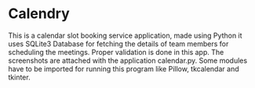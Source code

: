 # Calendry
This is a calendar slot booking service application, made using Python it uses SQLite3 Database for fetching the details of team members for scheduling the meetings. 
Proper validation is done in this app. The screenshots are attached with the application calendar.py.
Some modules have to be imported for running this program like Pillow, tkcalendar and tkinter.
